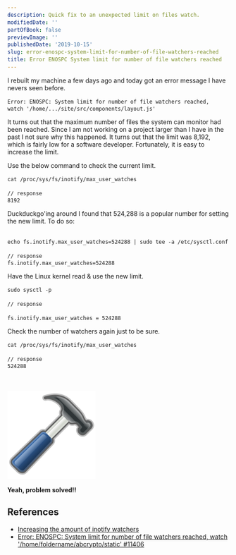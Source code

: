 ```yaml
---
description: Quick fix to an unexpected limit on files watch.
modifiedDate: ''
partOfBook: false
previewImage: ''
publishedDate: '2019-10-15'
slug: error-enospc-system-limit-for-number-of-file-watchers-reached
title: Error ENOSPC System limit for number of file watchers reached
---
```


I rebuilt my machine a few days ago and today got an error message I have nevers seen before.

```console
Error: ENOSPC: System limit for number of file watchers reached, 
watch '/home/.../site/src/components/layout.js'
```

It turns out that the maximum number of files the system can monitor had been reached. Since I am not working on a project larger than I have in the past I not sure why this happened. It turns out that the limit was 8,192, which is fairly low for a software developer. Fortunately, it is easy to increase the limit.

Use the below command to check the current limit.

```console
cat /proc/sys/fs/inotify/max_user_watches

// response
8192

```

Duckduckgo'ing around I found that 524,288 is a popular number for setting the new limit. To do so:

```console

echo fs.inotify.max_user_watches=524288 | sudo tee -a /etc/sysctl.conf

// response
fs.inotify.max_user_watches=524288

```

Have the Linux kernel read & use the new limit.

```console
sudo sysctl -p

// response

fs.inotify.max_user_watches = 524288
```

Check the number of watchers again just to be sure.

```console
cat /proc/sys/fs/inotify/max_user_watches

// response
524288

```

<br />
<br />

<img src='../../assets/hammer.svg' width=200>


**Yeah, problem solved!!**



## References

- [Increasing the amount of inotify watchers](https://github.com/guard/listen/wiki/Increasing-the-amount-of-inotify-watchers#the-technical-details)
- [Error: ENOSPC: System limit for number of file watchers reached, watch '/home/foldername/abcrypto/static' #11406](https://github.com/gatsbyjs/gatsby/issues/11406)



